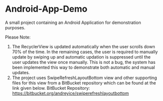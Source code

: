 # Android-App-Demo
A small project containing an Android Application for demonstration purposes.

Please Note:
1. The RecyclerView is updated automatically when the user scrolls down 70% of the time. In the remaining cases, the user is required to manually update by swiping up and automatic updation is suppressed until the user updates the view once manually. This is not a bug, the system has been implemented this way to demonstrate both automatic and manual updates.
2. The project uses SwipeRefreshLayoutBottom view and other supporting files for this view from a BitBucket repository which can be found at the link given below.
BitBucket Repository: https://bitbucket.org/andreyice/swiperefreshlayoutbottom
